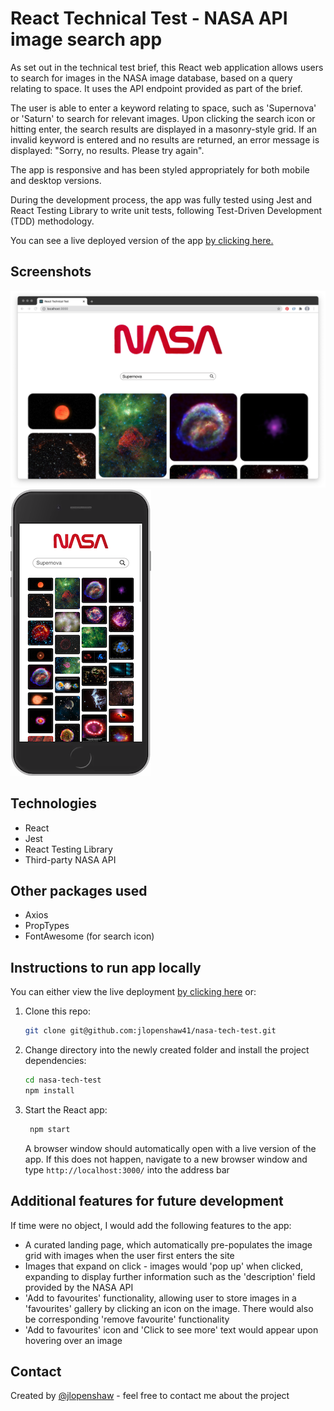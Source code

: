 # React Technical Test - NASA API image search app

As set out in the technical test brief, this React web application allows users to search for images in the NASA image database, based on a query relating to space. It uses the API endpoint provided as part of the brief.

The user is able to enter a keyword relating to space, such as 'Supernova' or 'Saturn' to search for relevant images. Upon clicking the search icon or hitting enter, the search results are displayed in a masonry-style grid. If an invalid keyword is entered and no results are returned, an error message is displayed: "Sorry, no results. Please try again".

The app is responsive and has been styled appropriately for both mobile and desktop versions.

During the development process, the app was fully tested using Jest and React Testing Library to write unit tests, following Test-Driven Development (TDD) methodology.

You can see a live deployed version of the app [by clicking here.](TBC)

## Screenshots

![Desktop screenshot](./src/screenshots/screenshot-desktop.png)
![Mobile screenshot](./src/screenshots/screenshot-mobile.png)

## Technologies

- React
- Jest
- React Testing Library
- Third-party NASA API

## Other packages used

- Axios
- PropTypes
- FontAwesome (for search icon)

## Instructions to run app locally

You can either view the live deployment [by clicking here](TBC) or:

1. Clone this repo:

    ``` bash
    git clone git@github.com:jlopenshaw41/nasa-tech-test.git
    ```

2. Change directory into the newly created folder and install the project dependencies:

    ``` bash
    cd nasa-tech-test
    npm install
    ```

3. Start the React app:

    ``` bash
     npm start
    ```

    A browser window should automatically open with a live version of the app. If this does not happen, navigate to a new browser window and type `http://localhost:3000/` into the address bar

## Additional features for future development

If time were no object, I would add the following features to the app:

- A curated landing page, which automatically pre-populates the image grid with images when the user first enters the site
- Images that expand on click - images would 'pop up' when clicked, expanding to display further information such as the 'description' field provided by the NASA API
- 'Add to favourites' functionality, allowing user to store images in a 'favourites' gallery by clicking an icon on the image. There would also be corresponding 'remove favourite' functionality
- 'Add to favourites' icon and 'Click to see more' text would appear upon hovering over an image

## Contact

Created by [@jlopenshaw](https://twitter.com/Jlopenshaw) - feel free to contact me about the project
